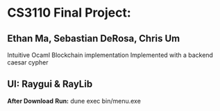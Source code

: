 # CS3110 Final Project:
Ethan Ma, Sebastian DeRosa, Chris Um
---------------------------------------------

Intuitive Ocaml Blockchain implementation
Implemented with a backend caesar cypher

UI: Raygui & RayLib 
----------------------------------------------
**After Download**
  **Run:** dune exec bin/menu.exe


  
